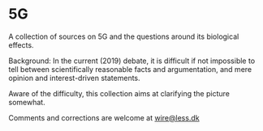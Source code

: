 # 5G
A collection of sources on 5G and the questions around its biological effects.

Background:
In the current (2019) debate, it is difficult if not impossible to tell between
scientifically reasonable facts and argumentation,
and mere opinion and interest-driven statements.

Aware of the difficulty, this collection aims at clarifying the picture somewhat.

Comments and corrections are welcome at wire@less.dk
